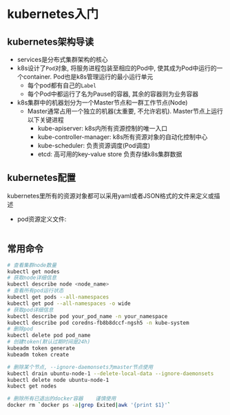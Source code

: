 # kubernetes入门
                                                 
## kubernetes架构导读

- services是分布式集群架构的核心
- k8s设计了`Pod`对象, 将服务进程包装至相应的Pod中, 使其成为Pod中运行的一个container. Pod也是k8s管理运行的最小运行单元
    - 每个pod都有自己的`Label`
    - 每个Pod中都运行了名为Pause的容器, 其余的容器则为业务容器
- k8s集群中的机器划分为一个Master节点和一群工作节点(Node)
    - Master通常占用一个独立的机器(太重要, 不允许宕机). Master节点上运行以下关键进程
        - kube-apiserver: k8s内所有资源控制的唯一入口
        - kube-controller-manager: k8s所有资源对象的自动化控制中心
        - kube-scheduler: 负责资源调度(Pod调度)
        - etcd: 高可用的key-value store 负责存储k8s集群数据
     
     
## kubernetes配置
kubernetes里所有的资源对象都可以采用yaml或者JSON格式的文件来定义或描述
- pod资源定义文件:
```bash

``` 
     
## 常用命令


```bash
# 查看集群node数量
kubectl get nodes
# 获取node详细信息
kubectl describe node <node_name>
# 查看所有pod运行状态
kubectl get pods --all-namespaces
kubectl get pod --all-namespaces -o wide
# 获取pod详细信息
kubectl describe pod your_pod_name -n your_namespace
kubectl describe pod coredns-fb8b8dccf-ngsh5 -n kube-system
# 删除pod
kubectl delete pod pod_name
# 创建token(默认过期时间是24h)
kubeadm token generate
kubeadm token create

# 删除某个节点, --ignore-daemonsets为master节点使用
kubectl drain ubuntu-node-1 --delete-local-data --ignore-daemonsets
kubectl delete node ubuntu-node-1
kubect get nodes

# 删除所有已退出的docker容器    谨慎使用
docker rm `docker ps -a|grep Exited|awk '{print $1}'`

```